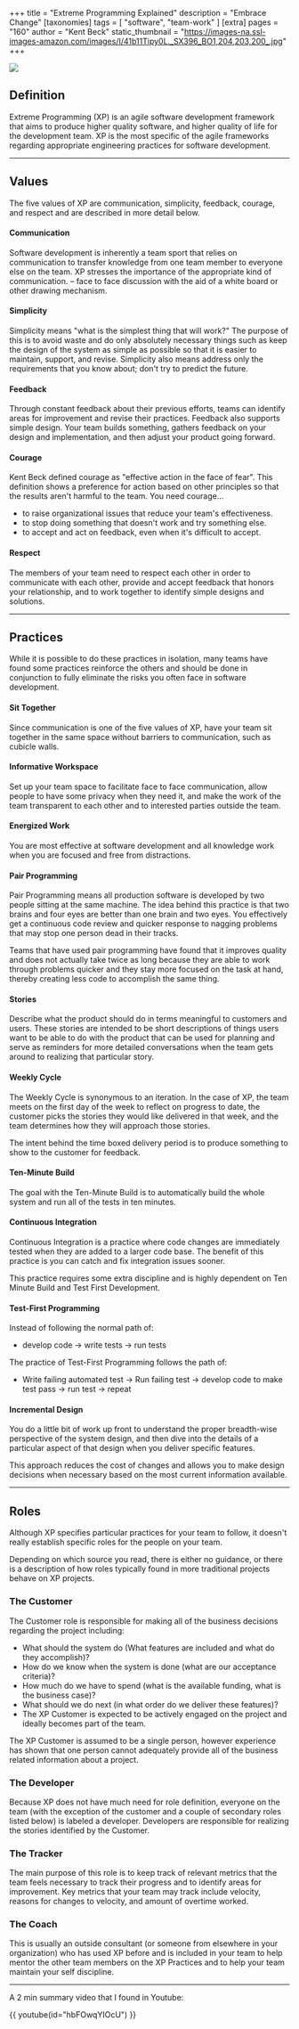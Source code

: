 +++
title = "Extreme Programming Explained"
description = "Embrace Change"
[taxonomies]
tags = [ "software", "team-work" ]
[extra]
pages = "160"
author = "Kent Beck"
static_thumbnail = "https://images-na.ssl-images-amazon.com/images/I/41b11Tipy0L._SX396_BO1,204,203,200_.jpg"
+++

<a target="_blank"  href="https://www.amazon.de/gp/product/0321278658/ref=as_li_tl?ie=UTF8&camp=1638&creative=6742&creativeASIN=0321278658&linkCode=as2&tag=chemaclass-21&linkId=52a60a4fcb77efaf67943eaba7f7b52f">
    <img border="0" src="https://images-na.ssl-images-amazon.com/images/I/41b11Tipy0L._SX396_BO1,204,203,200_.jpg" >
</a>

<!-- more -->

## Definition

Extreme Programming (XP) is an agile software development framework that aims to produce higher quality software, and
higher quality of life for the development team. XP is the most specific of the agile frameworks regarding appropriate
engineering practices for software development.

---

## Values

The five values of XP are communication, simplicity, feedback, courage, and respect and are described in more detail
below.

#### Communication

Software development is inherently a team sport that relies on communication to transfer knowledge from one team member
to everyone else on the team. XP stresses the importance of the appropriate kind of communication. 
– face to face discussion with the aid of a white board or other drawing mechanism.

#### Simplicity

Simplicity means "what is the simplest thing that will work?" The purpose of this is to avoid waste and do only
absolutely necessary things such as keep the design of the system as simple as possible so that it is easier to
maintain, support, and revise. Simplicity also means address only the requirements that you know about; don't try to
predict the future.

#### Feedback

Through constant feedback about their previous efforts, teams can identify areas for improvement and revise their
practices. Feedback also supports simple design. Your team builds something, gathers feedback on your design and
implementation, and then adjust your product going forward.

#### Courage

Kent Beck defined courage as "effective action in the face of fear". This definition shows a preference for action based
on other principles so that the results aren't harmful to the team. You need courage...

- to raise organizational issues that reduce your team's effectiveness.
- to stop doing something that doesn't work and try something else.
- to accept and act on feedback, even when it's difficult to accept.

#### Respect

The members of your team need to respect each other in order to communicate with each other, provide and accept feedback
that honors your relationship, and to work together to identify simple designs and solutions.

---

## Practices

While it is possible to do these practices in isolation, many teams have found some practices reinforce the others and
should be done in conjunction to fully eliminate the risks you often face in software development.

#### Sit Together

Since communication is one of the five values of XP, have your team sit together in the same space without barriers to
communication, such as cubicle walls.

#### Informative Workspace

Set up your team space to facilitate face to face communication, allow people to have some privacy when they need it,
and make the work of the team transparent to each other and to interested parties outside the team.

#### Energized Work

You are most effective at software development and all knowledge work when you are focused and free from distractions.

#### Pair Programming

Pair Programming means all production software is developed by two people sitting at the same machine. The idea behind
this practice is that two brains and four eyes are better than one brain and two eyes. You effectively get a continuous
code review and quicker response to nagging problems that may stop one person dead in their tracks.

Teams that have used pair programming have found that it improves quality and does not actually take twice as long
because they are able to work through problems quicker and they stay more focused on the task at hand, thereby creating
less code to accomplish the same thing.

#### Stories

Describe what the product should do in terms meaningful to customers and users. These stories are intended to be short
descriptions of things users want to be able to do with the product that can be used for planning and serve as reminders
for more detailed conversations when the team gets around to realizing that particular story.

#### Weekly Cycle

The Weekly Cycle is synonymous to an iteration. In the case of XP, the team meets on the first day of the week to
reflect on progress to date, the customer picks the stories they would like delivered in that week, and the team
determines how they will approach those stories.

The intent behind the time boxed delivery period is to produce something to show to the customer for feedback.

#### Ten-Minute Build

The goal with the Ten-Minute Build is to automatically build the whole system and run all of the tests in ten minutes.

#### Continuous Integration

Continuous Integration is a practice where code changes are immediately tested when they are added to a larger code
base. The benefit of this practice is you can catch and fix integration issues sooner.

This practice requires some extra discipline and is highly dependent on Ten Minute Build and Test First Development.

#### Test-First Programming

Instead of following the normal path of:
- develop code -> write tests -> run tests

The practice of Test-First Programming follows the path of:
- Write failing automated test -> Run failing test -> develop code to make test pass -> run test -> repeat

#### Incremental Design

You do a little bit of work up front to understand the proper breadth-wise perspective of the system design, and then
dive into the details of a particular aspect of that design when you deliver specific features.

This approach reduces the cost of changes and allows you to make design decisions when necessary based on the most
current information available.

---

## Roles

Although XP specifies particular practices for your team to follow, it doesn't really establish specific roles for the
people on your team.

Depending on which source you read, there is either no guidance, or there is a description of how roles typically found
in more traditional projects behave on XP projects.

### The Customer

The Customer role is responsible for making all of the business decisions regarding the project including:

- What should the system do (What features are included and what do they accomplish)?
- How do we know when the system is done (what are our acceptance criteria)?
- How much do we have to spend (what is the available funding, what is the business case)?
- What should we do next (in what order do we deliver these features)?
- The XP Customer is expected to be actively engaged on the project and ideally becomes part of the team.

The XP Customer is assumed to be a single person, however experience has shown that one person cannot adequately provide
all of the business related information about a project.

### The Developer

Because XP does not have much need for role definition, everyone on the team (with the exception of the customer and a
couple of secondary roles listed below) is labeled a developer. Developers are responsible for realizing the stories
identified by the Customer.

### The Tracker

The main purpose of this role is to keep track of relevant metrics that the team feels necessary to track their progress
and to identify areas for improvement. Key metrics that your team may track include velocity, reasons for changes to
velocity, and amount of overtime worked.

### The Coach

This is usually an outside consultant (or someone from elsewhere in your organization) who has used XP before and is
included in your team to help mentor the other team members on the XP Practices and to help your team maintain your self
discipline.

---

A 2 min summary video that I found in Youtube:

{{ youtube(id="hbFOwqYIOcU") }}